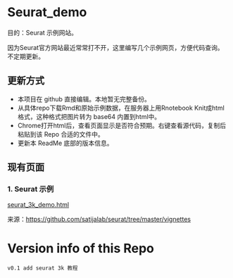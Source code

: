 # Seurat_demo 
目的：Seurat 示例网站。

因为Seurat官方网站最近常常打不开，这里编写几个示例网页，方便代码查询。不定期更新。


## 更新方式
- 本项目在 github 直接编辑。本地暂无完整备份。
- 从具体repo下载Rmd和原始示例数据，在服务器上用Rnotebook Knit成html格式，这种格式把图片转为 base64 内置到html中。
- Chrome打开html后，查看页面显示是否符合预期。右键查看源代码，复制后粘贴到该 Repo 合适的文件中。
- 更新本 ReadMe 底部的版本信息。

## 现有页面


### 1. Seurat 示例

[seurat_3k_demo.html](./seurat_3k_demo.html)

来源：https://github.com/satijalab/seurat/tree/master/vignettes




# Version info of this Repo
```
v0.1 add seurat 3k 教程
```
